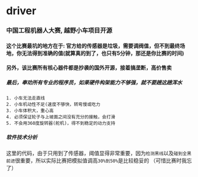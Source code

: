 # driver

### 中国工程机器人大赛, 越野小车项目开源

#### 这个比赛最坑的地方在于: 官方给的传感器是垃圾，需要调阀值，但不到最终场地，你无法得到准确的值(就算真的到了，也只有5分钟，那还是你比赛的时间)

#### 另外，该比赛所有核心器件都是抄袭的国外开源，接着搞垄断，高价售卖

##### 最后，奉劝所有专业的程序员，如果硬件构架能力不够强，就不要趟这趟浑水

```
1. 小车无法走直线
2. 小车机动性不足(速度不够快，转弯慢或吃力
3. 小车体积大，重心高
4. 必须保证轮子与上坡面之间没有充分的接触，会打滑
5. 不会用360度旋转器(舵机)，得不到稳定的动力支持
```

##### 软件技术分析

这里的代码，由于只用到了传感器，阈值显得非常重要，因为`检测黑线`以及`碰到全黑前进`很重要，所以实际比赛把模拟值调高`30%到50%`是比较稳妥的 （可惜比赛时我忘了）
